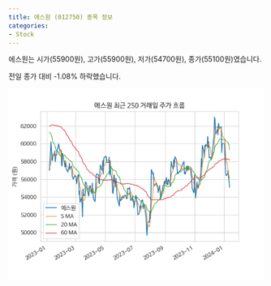 ```yaml
---
title: 에스원 (012750) 종목 정보
categories:
- Stock
---
```


에스원는 시가(55900원), 고가(55900원), 저가(54700원), 종가(55100원)였습니다.

전일 종가 대비 -1.08% 하락했습니다.

<!-- more -->

![012750](/assets/stock_images/012750.png)